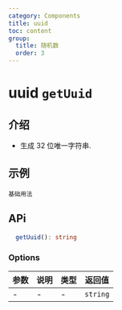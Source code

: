 ```yaml
---
category: Components
title: uuid
toc: content
group:
  title: 随机数
  order: 3
---
```


# uuid `getUuid`

## 介绍

- 生成 32 位唯一字符串.

## 示例

<!-- prettier-ignore -->
<code src="./demo/base.tsx">基础用法</code>

## APi

```ts
  getUuid(): string
```

### Options

| 参数 | 说明 | 类型 | 返回值   |
| ---- | ---- | ---- | -------- |
| -    | -    | -    | `string` |
